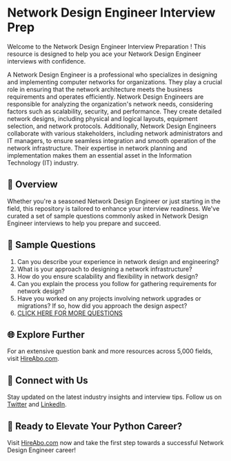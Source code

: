 # Network Design Engineer Interview Prep

Welcome to the Network Design Engineer Interview Preparation ! This resource is designed to help you ace your Network Design Engineer interviews with confidence.

A Network Design Engineer is a professional who specializes in designing and implementing computer networks for organizations. They play a crucial role in ensuring that the network architecture meets the business requirements and operates efficiently. Network Design Engineers are responsible for analyzing the organization's network needs, considering factors such as scalability, security, and performance. They create detailed network designs, including physical and logical layouts, equipment selection, and network protocols. Additionally, Network Design Engineers collaborate with various stakeholders, including network administrators and IT managers, to ensure seamless integration and smooth operation of the network infrastructure. Their expertise in network planning and implementation makes them an essential asset in the Information Technology (IT) industry.

## 🚀 Overview

Whether you're a seasoned Network Design Engineer or just starting in the field, this repository is tailored to enhance your interview readiness. We've curated a set of sample questions commonly asked in Network Design Engineer interviews to help you prepare and succeed.

## 📝 Sample Questions

1. Can you describe your experience in network design and engineering?
2. What is your approach to designing a network infrastructure?
3. How do you ensure scalability and flexibility in network design?
4. Can you explain the process you follow for gathering requirements for network design?
5. Have you worked on any projects involving network upgrades or migrations? If so, how did you approach the design aspect?
6. [CLICK HERE FOR MORE QUESTIONS](https://hireabo.com/job/0_1_21/Network%20Design%20Engineer)

## 🌐 Explore Further

For an extensive question bank and more resources across 5,000 fields, visit [HireAbo.com](https://www.hireabo.com).

## 📱 Connect with Us

Stay updated on the latest industry insights and interview tips. Follow us on [Twitter](https://twitter.com/hireabo) and [LinkedIn](https://www.linkedin.com/in/hire-abo-3609972a8/).

## 🚀 Ready to Elevate Your Python Career?

Visit [HireAbo.com](https://www.hireabo.com) now and take the first step towards a successful Network Design Engineer career!
